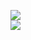 [![](https://img.shields.io/badge/Made%20With-Github%20Spray-lightgrey.svg?style=for-the-badge&logo=github)](https://github.com/Annihil/github-spray#8782)  
[![](https://i.imgur.com/2DrTn0Z.gif)](https://github.com/Annihil/github-spray)
